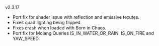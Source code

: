 v2.3.17

- Port fix for shader issue with reflection and emissive texutes.
- Fixes quad lighting being flipped.
- Fixes crash when loaded with Born in Chaos.
- Port fix for Molang Queries IS_IN_WATER_OR_RAIN, IS_ON_FIRE and YAW_SPEED.
